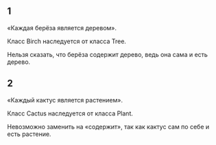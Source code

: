 ## 1

«Каждая берёза является деревом».

Класс Birch наследуется от класса Tree.

Нельзя сказать, что берёза содержит дерево, ведь она сама и есть дерево.

## 2

«Каждый кактус является растением».

Класс Cactus наследуется от класса Plant.

Невозможно заменить на «содержит», так как кактус сам по себе и есть растение.